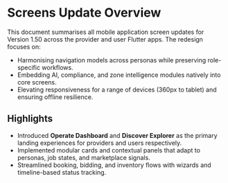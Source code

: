 # Screens Update Overview

This document summarises all mobile application screen updates for Version 1.50 across the provider and user Flutter apps. The redesign focuses on:
- Harmonising navigation models across personas while preserving role-specific workflows.
- Embedding AI, compliance, and zone intelligence modules natively into core screens.
- Elevating responsiveness for a range of devices (360px to tablet) and ensuring offline resilience.

## Highlights
- Introduced **Operate Dashboard** and **Discover Explorer** as the primary landing experiences for providers and users respectively.
- Implemented modular cards and contextual panels that adapt to personas, job states, and marketplace signals.
- Streamlined booking, bidding, and inventory flows with wizards and timeline-based status tracking.
